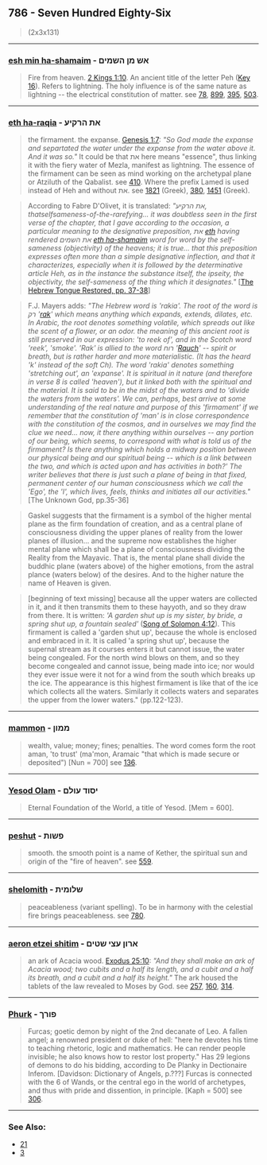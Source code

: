 ## 786 - Seven Hundred Eighty-Six
> (2x3x131)

---

### [esh min ha-shamaim](/keys/ASh.MN.HShMIM) - אש מן השמים
> Fire from heaven. [2 Kings 1:10](http://biblehub.com/2_kings/1-10.htm). An ancient title of the letter Peh ([Key 16](16)). Refers to lightning. The holy influence is of the same nature as lightning -- the electrical constitution of matter. see [78](78), [899](899), [395](395), [503](503).

---

### [eth ha-raqia](/keys/ATh.HRQIO) - את הרקיע
> the firmament. the expanse. [Genesis 1:7](http://biblehub.com/genesis/1-7.htm): *"So God made the expanse and separtated the water under the expanse from the water above it. And it was so."* It could be that את here means "essence", thus linking it with the fiery water of Mezla, manifest as lightning. The essence of the firmament can be seen as mind working on the archetypal plane or Atziluth of the Qabalist. see [410](410). Where the prefix Lamed is used instead of Heh and without את. see [1821](1821) (Greek), [380](380), [1451](1451) (Greek).

> According to Fabre D'Olivet, it is translated: *"את הרקיע, thatselfsameness-of-the-rarefying... it was doubtless seen in the first verse of the chapter, that I gave according to the occasion, a particular meaning to the designative preposition, את [eth](/keys/ATh) having rendered את השמים [eth ha-shamaim](/keys/ATh.HShMIM) word for word by the self-sameness (objectivity) of the heavens; it is true... that this preposition expresses often more than a simple designative inflection, and that it characterizes, especially when it is followed by the determinative article Heh, as in the instance the substance itself, the ipseity, the objectivity, the self-sameness of the thing which it designates."* [[The Hebrew Tongue Restored, pp. 37-38](https://archive.org/stream/hebraictongueres00fabriala#page/36)]

> F.J. Mayers adds: *"The Hebrew word is 'rakia'. The root of the word is רק '[rak](/keys/RQ)' which means anything which expands, extends, dilates, etc. In Arabic, the root denotes something volatile, which spreads out like the scent of a flower, or an odor. the meaning of this ancient root is still preserved in our expression: 'to reek of', and in the Scotch word 'reek', 'smoke'. 'Rak' is allied to the word רוח '[Rauch](/keys/RVCh)' -- spirit or breath, but is rather harder and more materialistic. (It has the heard 'k' instead of the soft Ch). The word 'rakia' denotes something 'stretching out', an 'expanse'. It is spiritual in it nature (and therefore in verse 8 is called 'heaven'), but it linked both with the spiritual and the material. It is said to be in the midst of the waters and to 'divide the waters from the waters'. We can, perhaps, best arrive at some understanding of the real nature and purpose of this 'firmament' if we remember that the constitution of 'man' is in close correspondence with the constitution of the cosmos, and in ourselves we may find the clue we need... now, it there anything within ourselves -- any portion of our being, which seems, to correspond with what is told us of the firmament? Is there anything which holds a midway position between our physical being and our spiritual being -- which is a link between the two, and which is acted upon and has activities in both?' The writer believes that there is just such a plane of being in that fixed, permanent center of our human consciousness which we call the 'Ego', the 'I', which lives, feels, thinks and initiates all our activities."* [The Unknown God, pp.35-36]

> Gaskel suggests that the firmament is a symbol of the higher mental plane as the firm foundation of creation, and as a central plane of consciousness dividing the upper planes of reality from the lower planes of illusion... and the supreme now establishes the higher mental plane which shall be a plane of consciousness dividing the Reality from the Mayavic. That is, the mental plane shall divide the buddhic plane (waters above) of the higher emotions, from the astral plance (waters below) of the desires. And to the higher nature the name of Heaven is given.

> [beginning of text missing] because all the upper waters are collected in it, and it then transmits them to these hayyoth, and so they draw from there. It is written: *'A garden shut up is my sister, by bride, a spring shut up, a fountain sealed'* ([Song of Solomon 4:12](http://biblehub.com/songs/4-12.htm)). This firmament is called a 'garden shut up', because the whole is enclosed and embraced in it. It is called 'a spring shut up', because the supernal stream as it courses enters it but cannot issue, the water being congealed. For the north wind blows on them, and so they become congealed and cannot issue, being made into ice; nor would they ever issue were it not for a wind from the south which breaks up the ice. The appearance is this highest firmament is like that of the ice which collects all the waters. Similarly it collects waters and separates the upper from the lower waters." (pp.122-123).

---

### [mammon](/keys/MMVNf) - ממון
> wealth, value; money; fines; penalties. The word comes form the root aman, 'to trust' (ma'mon, Aramaic "that which is made secure or deposited") [Nun = 700] see [136](136).

---

### [Yesod Olam](/keys/ISVD.OVLMf) - יסוד עולם
> Eternal Foundation of the World, a title of Yesod. [Mem = 600].

---

### [peshut](/keys/PShVTh) - פשות
> smooth. the smooth point is a name of Kether, the spiritual sun and origin of the "fire of heaven". see [559](559).

---

### [shelomith](/keys/ShLVMITh) - שלומית
> peaceableness (variant spelling). To be in harmony with the celestial fire brings peaceableness. see [780](780).

---

### [aeron etzei shitim](/keys/ARVN.OTzI.ShTIM) - ארון עצי שטים
> an ark of Acacia wood. [Exodus 25:10](http://biblehub.com/exodus/25-10.htm): *"And they shall make an ark of Acacia wood; two cubits and a half its length, and a cubit and a half its breath, and a cubit and a half its height."* The ark housed the tablets of the law revealed to Moses by God. see [257](257), [160](160), [314](314).

---

### [Phurk](/keys/PVRKf) - פורך
> Furcas; goetic demon by night of the 2nd decanate of Leo. A fallen angel; a renowned president or duke of hell: "here he devotes his time to teaching rhetoric, logic and mathematics. He can render people invisible; he also knows how to restor lost property." Has 29 legions of demons to do his bidding, according to De Planky in Dectionaire Inferom. [Davidson: Dictionary of Angels, p.???] Furcas is connected with the 6 of Wands, or the central ego in the world of archetypes, and thus with pride and dissention, in principle. [Kaph = 500] see [306](306).

---

### See Also:

- [21](21)
- [3](3)